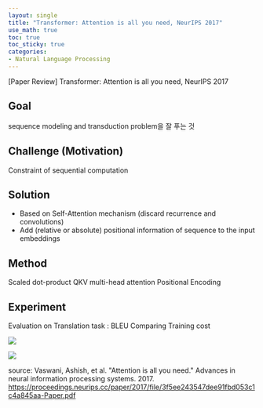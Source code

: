 ```yaml
---
layout: single
title: "Transformer: Attention is all you need, NeurIPS 2017"
use_math: true
toc: true
toc_sticky: true
categories:
- Natural Language Processing
---
```


[Paper Review] Transformer: Attention is all you need, NeurIPS 2017

## Goal
sequence modeling and transduction problem을 잘 푸는 것

## Challenge (Motivation)
Constraint of sequential computation

## Solution
- Based on Self-Attention mechanism (discard recurrence and convolutions)
- Add (relative or absolute) positional information of sequence to the input embeddings

## Method
Scaled dot-product QKV multi-head attention
Positional Encoding

## Experiment
Evaluation on Translation task : BLEU
Comparing Training cost


![](https://images.velog.io/images/yenguage/post/92dc6ecb-dbdf-43d9-b69e-d9ba7f8afe80/KakaoTalk_Photo_2021-12-21-22-14-41.jpeg)

![](https://images.velog.io/images/yenguage/post/e9dbe598-a495-4266-8ecd-2f33ff0d528e/%E1%84%89%E1%85%B3%E1%84%8F%E1%85%B3%E1%84%85%E1%85%B5%E1%86%AB%E1%84%89%E1%85%A3%E1%86%BA%202021-12-21%20%E1%84%8B%E1%85%A9%E1%84%92%E1%85%AE%2010.16.03.png)

source:
Vaswani, Ashish, et al. "Attention is all you need." Advances in neural information processing systems. 2017.
https://proceedings.neurips.cc/paper/2017/file/3f5ee243547dee91fbd053c1c4a845aa-Paper.pdf

